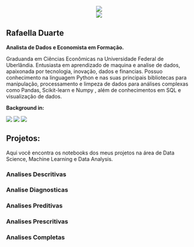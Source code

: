 <p align="center">
<img src="https://lh3.googleusercontent.com/pw/ACtC-3fQSdkE4gb0zB2mdSUxdTG1VX01xp_8p0UyAdYHlR8bWOI0FqiVI4fqG_S-GvGpu0xS-niX879si1CF2os26tKv72jXTI4cntLlXrHFIVbl5yEkrrsvia7PrRNWfSqXGsdei2-yJq0RNZUCq158ZWc=w497-h245-no?authuser=3"></br>
<img src="https://img.shields.io/static/v1?label=Status&message=Em_andamento&color=blue&style=for-the-badge"/>
</p>

## Rafaella Duarte

**Analista de Dados e Economista em Formação.**

Graduanda em Ciências Econômicas na Universidade Federal de Uberlândia.
Entusiasta em aprendizado de maquina e analise de dados, apaixonada por tecnologia, inovação, dados e financias. Possuo conhecimento na linguagem Python e nas suas principais bibliotecas para manipulação, 
processamento e limpeza de dados para análises complexas como Pandas, Scikit-learn e Numpy , 
além de conhecimentos em SQL e visualização de dados.

**Background in:**

<img src="https://img.shields.io/static/v1?label=Programacao&message=Python&color=blue&style=for-the-badge"/> <img src="https://img.shields.io/static/v1?label=Banco_de_dados&message=SQL&color=blue&style=for-the-badge"/>
<img src="https://img.shields.io/static/v1?label=Visualizacao_de_dados&message=PowerBI_Excel&color=blue&style=for-the-badge"/>

## Projetos:
Aqui você encontra os notebooks dos meus projetos na área de Data Science, Machine Learning e Data Analysis.

### Analises Descritivas
### Analise Diagnosticas
### Analises Preditivas
### Analises Prescritivas
### Analises Completas
